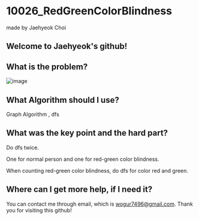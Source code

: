 # 10026_RedGreenColorBlindness

made by Jaehyeok Choi

## Welcome to Jaehyeok's github!

## What is the problem?

![image](https://github.com/Choi-JaeHyeok-21500749/10026_RedGreenColorBlindness/blob/main/10026_pro.PNG)

## What Algorithm should I use?

Graph Algorithm , dfs

## What was the key point and the hard part?

Do dfs twice.

One for normal person and one for red-green color blindness.

When counting red-green color blindness, do dfs for color red and green.

## Where can I get more help, if I need it?

You can contact me through email, which is wogur7496@gmail.com.
Thank you for visiting this github!
